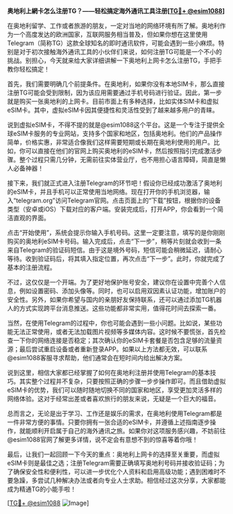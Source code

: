**奥地利上網卡怎么注册TG？——轻松搞定海外通讯工具注册[[TG💪+ @esim1088](https://t.me/s/esim1088)]**

在奥地利留学、工作或者旅游的朋友，一定对当地的网络环境有所了解。奥地利作为一个高度发达的欧洲国家，互联网服务相当普及，但如果你想在这里使用Telegram（简称TG）这款全球知名的即时通讯软件，可能会遇到一些小麻烦。特别是对于初次接触海外通讯工具的小伙伴们来说，如何注册TG可能是一个不小的挑战。别担心，今天就来给大家详细讲解一下奥地利上网卡怎么注册TG，手把手教你轻松搞定！

首先，我们需要明确几个前提条件。在奥地利，如果你没有本地SIM卡，那么直接注册TG可能会受到限制，因为该应用需要通过手机号码进行验证。因此，第一步就是购买一张奥地利的上网卡。目前市面上有多种选择，比如实体SIM卡和虚拟eSIM卡。其中，虚拟eSIM卡因其便捷性和灵活性受到了越来越多用户的青睐。

说到虚拟eSIM卡，不得不提的就是@esim1088这个平台。这是一个专注于提供全球eSIM卡服务的专业网站，支持多个国家和地区，包括奥地利。他们的产品操作简单，价格实惠，非常适合像我们这样需要短期或长期在奥地利使用的用户。比如，你可以直接在他们的官网上购买奥地利的eSIM卡，然后按照指引完成激活步骤。整个过程只需几分钟，无需前往实体营业厅，也不用担心语言障碍，简直是懒人必备神器！

接下来，我们就正式进入注册Telegram的环节吧！假设你已经成功激活了奥地利的eSIM卡，并且手机可以正常使用当地网络。现在打开你的手机浏览器，输入“telegram.org”访问Telegram官网。点击页面上的“下载”按钮，根据你的设备类型（安卓或iOS）下载对应的客户端。安装完成后，打开APP，你会看到一个简洁直观的界面。

点击“开始使用”，系统会提示你输入手机号码。这里一定要注意，填写的是你刚刚购买的奥地利eSIM卡号码。输入完成后，点击“下一步”，稍等片刻就会收到一条来自Telegram的验证码短信。由于这是境外号码，短信可能会稍微延迟，请耐心等待。收到验证码后，将其填入指定位置，再次点击“下一步”。此时，你就完成了基本的注册流程。

不过，这仅仅是一个开端。为了更好地保护账号安全，建议你在设置中完善个人信息，例如设置密码、添加头像等。同时，也可以启用双因素认证功能，增加账户的安全性。另外，如果你希望与国内的亲朋好友保持联系，还可以通过添加TG机器人的方式实现跨平台消息推送。这些功能都非常实用，值得花时间去探索一番。

当然，在使用Telegram的过程中，你也可能会遇到一些小问题。比如说，某些功能无法正常使用，或者无法加载图片视频等多媒体内容。这时候不要慌张，首先检查一下你的网络连接是否稳定；其次确认你的eSIM卡套餐是否包含足够的流量资源；最后尝试重启设备或者重新登录APP。如果以上方法都无效，可以联系@esim1088客服寻求帮助，他们通常会在短时间内给出解决方案。

说到这里，相信大家都已经掌握了如何在奥地利注册并使用Telegram的基本技巧。其实整个过程并不复杂，只要按照正确的步骤一步步操作即可。而且借助虚拟eSIM卡的优势，我们可以随时随地切换不同的国家和地区，享受更加灵活多样的网络体验。这对于经常出差或者喜欢旅行的朋友来说，无疑是一个巨大的福音。

总而言之，无论是出于学习、工作还是娱乐的需求，在奥地利使用Telegram都是一件非常方便的事情。只要你拥有一张合适的eSIM卡，并遵循上述指南逐步操作，就能顺利开启属于自己的海外通讯之旅。如果你对这项服务感兴趣，不妨前往@esim1088官网了解更多详情，说不定会有意想不到的惊喜等着你哦！

最后，让我们一起回顾一下今天的重点：奥地利上网卡的选择至关重要，而虚拟eSIM卡则是最佳之选；注册Telegram需要正确填写奥地利号码并接收验证码；为了确保安全性和便利性，可以进一步优化个人资料和启用高级功能；遇到困难时不要急躁，多尝试几种解决办法或者向专业人士求助。相信经过这次分享，大家都能成为精通TG的小能手啦！

[[TG💪+ @esim1088](https://t.me/s/esim1088) ![Image](https://i.postimg.cc/4NQfJmqS/Snipaste-2025-05-13-00-14-12.png)]